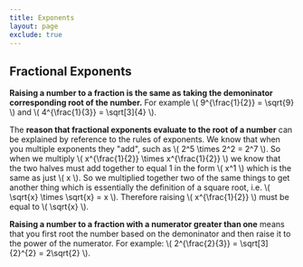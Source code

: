 ```yaml
---
title: Exponents
layout: page
exclude: true
---
```

<script type="text/javascript" src="https://cdnjs.cloudflare.com/ajax/libs/mathjax/2.7.0/MathJax.js?config=TeX-AMS_CHTML"></script>

## Fractional Exponents

**Raising a number to a fraction is the same as taking the demoninator corresponding root of the number.** For example \\( 9^{\frac{1}{2}} = \sqrt{9} \\) and \\( 4^{\frac{1}{3}} = \sqrt[3]{4} \\).

The **reason that fractional exponents evaluate to the root of a number** can be explained by reference to the rules of exponents. We know that when you multiple exponents they "add", such as \\( 2^5 \times 2^2 = 2^7 \\). So when we multiply \\( x^{\frac{1}{2}} \times x^{\frac{1}{2}} \\) we know that the two halves must add together to equal 1 in the form \\( x^1 \\) which is the same as just \\( x \\). So we multiplied together two of the same things to get another thing which is essentially the definition of a square root, i.e. \\( \sqrt{x} \times \sqrt{x} = x \\). Therefore raising \\( x^{\frac{1}{2}} \\) must be equal to \\( \sqrt{x} \\).

**Raising a number to a fraction with a numerator greater than one** means that you first root the number based on the demoninator and then raise it to the power of the numerator. For example: \\( 2^{\frac{2}{3}} = \sqrt[3]{2}^{2} = 2\sqrt{2} \\).